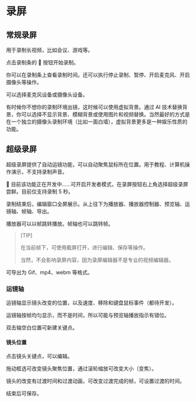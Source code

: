 # 录屏

## 常规录屏

用于录制长视频，比如会议、游戏等。

点击录制条的 🔴 按钮开始录制。

你可以在录制条上查看录制时间。还可以执行停止录制、暂停、开启麦克风、开启摄像头等操作。

可以选择麦克风设备或摄像头设备。

有时候你不想你的录制环境出镜，这时候可以使用虚拟背景。通过 AI 技术替换背景，你可以选择不显示背景、模糊背景或使用图片和视频替换。当然最好的方式是在一个独立的摄像头录制环境（比如一面白墙），虚拟背景更多是一种娱乐性质的功能。

## 超级录屏

超级录屏提供了自动运镜功能，可以自动聚焦鼠标所在位置。用于教程、计算机操作演示，不支持录制声音。

🚧 目前该功能正在开发中……可开启开发者模式，在录屏按钮右上角选择超级录屏尝鲜。目前仅支持录制 5 秒。

录制结束后，编辑窗口全屏展示。从上往下为播放器、播放器控制器、预览轴、运镜轴、帧轴、导出。

播放器可以以帧跳转播放。帧轴也可以跳转帧。

> [TIP]
>
> 在当前帧下，可使用截屏打开，进行编辑、保存等操作。
>
> 当然，不会影响录屏内容，因为录屏编辑器不是专业的视频编辑器。

可导出为 Gif、mp4、webm 等格式。

### 运镜轴

运镜轴显示镜头改变的位置，以及速度、移除和键盘鼠标事件（都待开发）。

运镜轴按帧均匀显示，而不是时间，所以可能与预览轴播放指示有错位。

双击轴空白位置可新建关键点。

#### 镜头位置

点击镜头关键点，可以编辑。

拖动框选可改变镜头聚焦位置，通过滚轮缩放可改变大小（变焦）。

镜头的改变有过渡时间和过渡动画，可改变过渡完成的帧，可设置过渡的时间。

结束后可保存。
